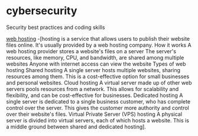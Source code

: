 # cybersecurity
Security best practices and coding skills

[web hosting](webhosting)
  -[hosting is a service that allows users to publish their website files online. It's usually provided by a web hosting company. 
How it works
A web hosting provider stores a website's files on a server 
The server's resources, like memory, CPU, and bandwidth, are shared among multiple websites 
Anyone with internet access can view the website 
Types of web hosting
Shared hosting
A single server hosts multiple websites, sharing resources among them. This is a cost-effective option for small businesses and personal websites. 
Cloud hosting
A virtual server made up of other web servers pools resources from a network. This allows for scalability and flexibility, and can be cost-effective for businesses. 
Dedicated hosting
A single server is dedicated to a single business customer, who has complete control over the server. This gives the customer more authority and control over their website's files. 
Virtual Private Server (VPS) hosting
A physical server is divided into virtual servers, each of which hosts a website. This is a middle ground between shared and dedicated hosting]. 
